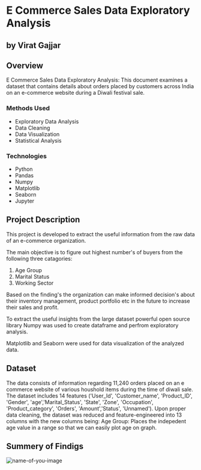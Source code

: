 # E Commerce Sales Data Exploratory Analysis
## by Virat Gajjar

## Overview
E Commerce Sales Data Exploratory Analysis: This document examines a dataset that contains details about orders placed by customers across India on an e-commerce website during a Diwali festival sale.

### Methods Used
* Exploratory Data Analysis
* Data Cleaning
* Data Visualization
* Statistical Analysis

### Technologies
* Python
* Pandas
* Numpy
* Matplotlib
* Seaborn
* Jupyter

## Project Description

This project is developed to extract the useful information from the raw data of an e-commerce organization. 

The main objective is to figure out highest number's of buyers from the following three catagories:

1. Age Group
2. Marital Status
3. Working Sector 

Based on the finding's the organization can make informed decision's about their inventory management, product portfolio etc in the future to increase their sales and profit. 

To extract the useful insights from the large dataset powerful open source library Numpy was used to create dataframe and perfrom exploratory analysis.

Matplotlib and Seaborn were used for data visualization of the analyzed data.

## Dataset
The data consists of information regarding 11,240 orders placed on an e commerce website of various houshold items during the time of diwali sale. The dataset includes 14 features ('User_Id', 'Customer_name', 'Product_ID', 'Gender', 'age','Marital_Status', 'State', 'Zone', 'Occupation', 'Product_category', 'Orders', 'Amount','Status', 'Unnamed'). Upon proper data cleaning, the dataset was reduced and feature-engineered into 13 columns with the new columns being:
Age Group: Places the indepedent age value in a range so that we can easily plot age on graph.

## Summery of Findigs
![name-of-you-image](https://github.com/Virat992/Data-Analysis-Python/blob/main/conclusion.png)
